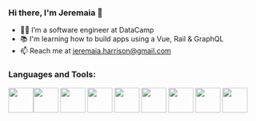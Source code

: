 ### Hi there, I'm Jeremaia 👋

- 👨‍💻 I’m a software engineer at DataCamp  
- 📚 I'm learning how to build apps using a Vue, Rail & GraphQL
- 📫 Reach me at jeremaia.harrison@gmail.com 


### Languages and Tools:
<img src="https://user-images.githubusercontent.com/67600675/111355317-27b3de80-867f-11eb-8c9e-315a486ec78f.jpg" height="50"><img src="https://user-images.githubusercontent.com/67600675/111355319-27b3de80-867f-11eb-8340-163b2ff74142.jpg" height="50">
<img src="https://user-images.githubusercontent.com/67600675/111355321-284c7500-867f-11eb-874b-d6c1c2215d06.jpg" height="50">
<img src="https://user-images.githubusercontent.com/67600675/111355294-25518480-867f-11eb-9e95-f18d6b642f23.jpg" height="50">
<img src="https://user-images.githubusercontent.com/67600675/111355298-25ea1b00-867f-11eb-9b86-fef94cd56f95.jpg" height="50">
<img src="https://user-images.githubusercontent.com/67600675/111355302-25ea1b00-867f-11eb-9d44-b53be014c8a5.jpg" height="50">
<img src="https://user-images.githubusercontent.com/67600675/111355304-2682b180-867f-11eb-8111-f90934fc9083.jpg" height="50">
<img src="https://user-images.githubusercontent.com/67600675/111355314-271b4800-867f-11eb-95f4-75509e36d3b4.jpg" height="50">
<img src="https://user-images.githubusercontent.com/67600675/111355316-271b4800-867f-11eb-88ef-ae4529e398ff.jpg" height="50">





<!--
**JHarrison89/JHarrison89** is a ✨ _special_ ✨ repository because its `README.md` (this file) appears on your GitHub profile.

Here are some ideas to get you started:

- 🔭 I’m currently working on ...
- 🌱 I’m currently learning ...
- 👯 I’m looking to collaborate on ...
- 🤔 I’m looking for help with ...
- 💬 Ask me about ...
- 📫 How to reach me: jeremaia.harrison@gmail.com 
- 😄 Pronouns: ...
- ⚡ Fun fact: ...
-->

